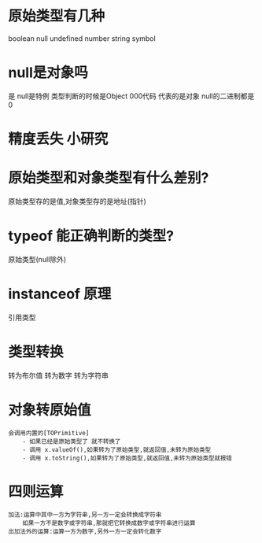 # 原始类型有几种
boolean null undefined number string symbol

# null是对象吗
是 null是特例 类型判断的时候是Object
000代码 代表的是对象 null的二进制都是0

# 精度丢失 小研究  

# 原始类型和对象类型有什么差别?
原始类型存的是值,对象类型存的是地址(指针)

# typeof 能正确判断的类型?
原始类型(null除外)

# instanceof 原理
引用类型

# 类型转换
转为布尔值
转为数字
转为字符串

# 对象转原始值 
    会调用内置的[TOPrimitive]
        - 如果已经是原始类型了 就不转换了
        - 调用 x.valueOf(),如果转为了原始类型,就返回值,未转为原始类型
        - 调用 x.toString(),如果转为了原始类型,就返回值,未转为原始类型就报错

# 四则运算
    加法:运算中其中一方为字符串,另一方一定会转换成字符串
        如果一方不是数字或字符串,那就把它转换成数字或字符串进行运算
    出加法外的运算:运算一方为数字,另外一方一定会转化数字